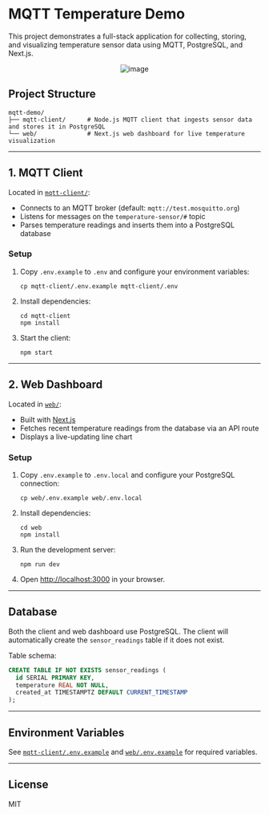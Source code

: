 # MQTT Temperature Demo

This project demonstrates a full-stack application for collecting, storing, and visualizing temperature sensor data using MQTT, PostgreSQL, and Next.js.

<div align="center">
   
![image](https://github.com/user-attachments/assets/d9914b7d-d2df-4850-9f2d-357c5b3fe4f0)

</div>


## Project Structure

```
mqtt-demo/
├── mqtt-client/      # Node.js MQTT client that ingests sensor data and stores it in PostgreSQL
└── web/              # Next.js web dashboard for live temperature visualization
```

---

## 1. MQTT Client

Located in [`mqtt-client/`](mqtt-client/):

- Connects to an MQTT broker (default: `mqtt://test.mosquitto.org`)
- Listens for messages on the `temperature-sensor/#` topic
- Parses temperature readings and inserts them into a PostgreSQL database

### Setup

1. Copy `.env.example` to `.env` and configure your environment variables:
   ```
   cp mqtt-client/.env.example mqtt-client/.env
   ```
2. Install dependencies:
   ```
   cd mqtt-client
   npm install
   ```
3. Start the client:
   ```
   npm start
   ```

---

## 2. Web Dashboard

Located in [`web/`](web/):

- Built with [Next.js](https://nextjs.org/)
- Fetches recent temperature readings from the database via an API route
- Displays a live-updating line chart

### Setup

1. Copy `.env.example` to `.env.local` and configure your PostgreSQL connection:
   ```
   cp web/.env.example web/.env.local
   ```
2. Install dependencies:
   ```
   cd web
   npm install
   ```
3. Run the development server:
   ```
   npm run dev
   ```
4. Open [http://localhost:3000](http://localhost:3000) in your browser.

---

## Database

Both the client and web dashboard use PostgreSQL. The client will automatically create the `sensor_readings` table if it does not exist.

Table schema:
```sql
CREATE TABLE IF NOT EXISTS sensor_readings (
  id SERIAL PRIMARY KEY,
  temperature REAL NOT NULL,
  created_at TIMESTAMPTZ DEFAULT CURRENT_TIMESTAMP
);
```

---

## Environment Variables

See [`mqtt-client/.env.example`](mqtt-client/.env.example) and [`web/.env.example`](web/.env.example) for required variables.

---

## License

MIT
